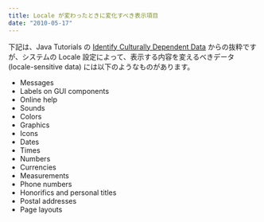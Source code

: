 ```yaml
---
title: Locale が変わったときに変化すべき表示項目
date: "2010-05-17"
---
```


下記は、Java Tutorials の [Identify Culturally Dependent Data](http://docs.oracle.com/javase/tutorial/i18n/intro/checklist.html) からの抜粋ですが、システムの Locale 設定によって、表示する内容を変えるべきデータ (locale-sensitive data) には以下のようなものがあります。

- Messages
- Labels on GUI components
- Online help
- Sounds
- Colors
- Graphics
- Icons
- Dates
- Times
- Numbers
- Currencies
- Measurements
- Phone numbers
- Honorifics and personal titles
- Postal addresses
- Page layouts

